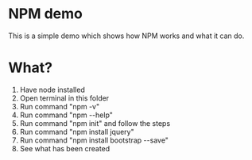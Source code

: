# NPM demo

This is a simple demo which shows how NPM works and what it can do.

# What?

1. Have node installed
2. Open terminal in this folder
2. Run command "npm -v"
3. Run command "npm --help"
4. Run command "npm init" and follow the steps
4. Run command "npm install jquery"
5. Run command "npm install bootstrap --save"
6. See what has been created